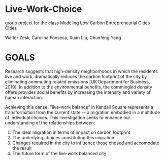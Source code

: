 # Live-Work-Choice
 group project for the class Modeling Low Carbon Entrepreneurial Cities CIties
 
 Walter Zesk, Carolina Fonseca, Xuan Liu, Chunfeng Yang
 
# GOALS
Research suggests that high-density neighborhoods in which the residents live and work, dramatically reduces the carbon footprint of the city by eliminating commuting related emissions [UK Department for Business, 2019].  In addition to the environmental benefits, the commingled density offers provides social benefits by increasing the intensity and variety of human interaction.

Achieving this dense, “live-work balance” in Kendall Square represents a transformation from the current state -- a migration embodied in a multitude of individual choices.  This investigation seeks to enhance our understanding of the relationships between:

1. The ideal migration in terms of impact on carbon footprint
2. The underlying choices constituting this migration
3. Changes required in the city to influence those chosed and accomodate the result
4. The future form of the live-work balanced city

